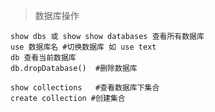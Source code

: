 > 数据库操作

    show dbs 或 show show databases 查看所有数据库
    use 数据库名 #切换数据库 如 use text  
    db 查看当前数据库
    db.dropDatabase()  #删除数据库
    
    show collections   #查看数据库下集合
    create collection #创建集合